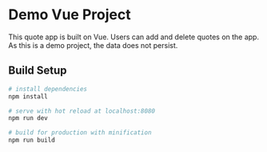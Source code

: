 # Demo Vue Project

This quote app is built on Vue. Users can add and delete quotes on the app. As this is a demo project, the data does not persist.

## Build Setup

``` bash
# install dependencies
npm install

# serve with hot reload at localhost:8080
npm run dev

# build for production with minification
npm run build
```

